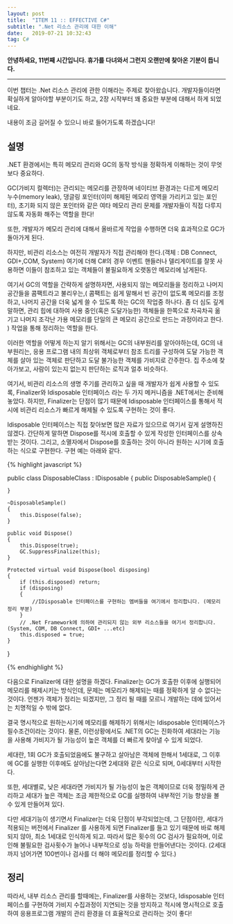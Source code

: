 ```yaml
---
layout: post
title:  "ITEM 11 :: EFFECTIVE C#"
subtitle: ".Net 리소스 관리에 대한 이해"
date:   2019-07-21 10:32:43
tag: C#
---
```


**안녕하세요, 11번째 시간입니다. 휴가를 다녀와서 그런지 오랜만에 찾아온 기분이 듭니다.**

___

이번 챕터는 .Net 리소스 관리에 관한 이해라는 주제로 찾아왔습니다. 개발자들이라면 확실하게 알아야할 부분이기도 하고,
2장 시작부터 꽤 중요한 부분에 대해서 하게 되었네요.

내용이 조금 길어질 수 있으니 바로 들어가도록 하겠습니다! 


## 설명

.NET 환경에서는 특히 메모리 관리와 GC의 동작 방식을 정확하게 이해하는 것이 무엇보다 중요하다.

GC(가비지 컬렉터)는 관리되는 메모리를 관장하며 네이티브 환경과는 다르게 메모리 누수(memory leak), 댕글링 포인터(이미 해제된 메모리 영역을 가리키고 있는 포인터), 초기화 되지 않은 포인터와 같은 여타 메모리 관리 문제를 개발자들이 직접 다루지 않도록 자동화 해주는 역할을 한다!

또한, 개발자가 메모리 관리에 대해서 올바르게 작업을 수행하면 더욱 효과적으로 GC가 돌아가게 된다.

하지만, 비관리 리소스는 여전히 개발자가 직접 관리해야 한다.(객체 :  DB Connect, GDI+,COM, System)
여기에 더해 C#의 경우 이벤트 핸들러나 델리게이트를 잘못 사용하면 이들이 참조하고 있는 객체들이 불필요하게 오랫동안 메모리에 남게된다.

여기서 GC의 역할을 간략하게 설명하자면, 사용되지 않는 메모리들을 정리하고 나머지 공간들을 콤팩트라고 불리우는,( 콤팩트는 쉽게 말해서 빈 공간이 없도록 메모리를 조정하고, 나머지 공간을 더욱 넓게 쓸 수 있도록 하는 GC의 작업중 하나다. 좀 더 심도 깊게 말하면,  관리 힙에 대하여 사용 중인(혹은 도달가능한) 객체들을 한쪽으로 차곡차곡 옮기고 나머지 조각난 가용 메모리를 단일의 큰 메모리 공간으로 만드는 과정이라고 한다. ) 작업을 통해 정리하는 역할을 한다.

이러한 역할을 어떻게 하는지 알기 위해서는 GC의 내부원리를 알아야하는데, GC의 내부원리는, 응용 프로그램 내의 최상위 객체로부터 참조 트리를 구성하여 도달 가능한 객체를 살아 있는 객체로 판단하고 도달 불가능한 객체를 가비지로 간주한다. 집 주소에 찾아가보고, 사람이 있는지 없는지 판단하는 로직과 얼추 비슷하다.

여기서, 비관리 리소스의 생명 주기를 관리하고 싶을 때 개발자가 쉽게 사용할 수 있도록, Finalizer와 Idisposable 인터페이스 라는 두 가지 메커니즘을 .NET에서는 준비해놓았다. 하지만, Finalizer는 단점이 많기 때문에 Idisposable 인터페이스를 통해서 적시에 비관리 리소스가 빠르게 해제될 수 있도록 구현하는 것이 좋다.

Idisposable 인터페이스는 직접 찾아보면 많은 자료가 있으므로 여기서 깊게 설명하진 않겠다. 간단하게 말하면 Dispose를 적시에 호출할 수 있게 작성한 인터페이스를 상속받는 것이다. 그리고, 소멸자에서 Dispose를 호출하는 것이 아니라 원하는 시기에 호출하는 식으로 구현한다. 구현 예는 아래와 같다.

{% highlight javascript %}

public class DisposableClass : IDisposable
{
	public DisposableSample()
	{

	}

	~DisposableSample()
	{
		this.Dispose(false);
	}

	public void Dispose()
	{
		this.Dispose(true);
		GC.SuppressFinalize(this);
	}

	Protected virtual void Dispose(bool disposing)
	{
		if (this.disposed) return;
		if (disposing)
		{
			//IDisposable 인터페이스를 구현하는 멤버들을 여기에서 정리합니다. (메모리 정리 부분)
		}
		// .Net Framework에 의하여 관리되지 않는 외부 리소스들을 여기서 정리합니다. (System, COM, DB Connect, GDI+ ...etc)
		this.disposed = true;
	}
}

{% endhighlight %} 


다음으로 Finalizer에 대한 설명을 하겠다. 
Finalizer는 GC가 호출한 이후에 실행되어 메모리를 해제시키는 방식인데, 문제는 메모리가 해제되는 때를 정확하게 알 수 없다는 것이다. 언젠가 객체가 정리는 되겠지만, 그 정리 될 때를 모르니 개발하는 데에 있어서는 치명적일 수 밖에 없다.

결국 명시적으로 원하는시기에 메모리를 해제하기 위해서는 Idisposable 인터페이스가 필수조건이라는 것이다. 물론, 이런상황에서도 .NET의 GC는 진화하여 세대라는 기능을 사용해 가비지가 될 가능성이 높은 객체를 더 빠르게 찾아낼 수 있게 되었다.

세대란, 1회 GC가 호출되었음에도 불구하고 살아남은 객체에 한해서 1세대로, 그 이후에 GC를 실행한 이후에도 살아남는다면 2세대와 같은 식으로 되며, 0세대부터 시작한다.

또한, 세대별로, 낮은 세대라면 가비지가 될 가능성이 높은 객체이므로 더욱 정밀하게 관리하고 세대가 높은 객체는 조금 제한적으로 GC를 실행하여 내부적인 기능 향상을 볼 수 있게 만들어져 있다.

다만 세대기능이 생기면서 Finalizer는 더욱 단점이 부각되었는데, 그 단점이란, 세대가 적용되는 버전에서 Finalizer 를 사용하게 되면 Finalizer를 들고 있기 때문에 바로 해제되지 않아, 최소 1세대로 인식하게 되고. 따라서 많은 횟수의 GC 검사가 필요하며, 이로 인해 불필요한 검사횟수가 늘어나 내부적으로 성능 하락을 만들어낸다는 것이다. (2세대까지 넘어가면 100번이나 검사를 더 해야 메모리를 정리할 수 있다.)


## 정리

따라서, 내부 리소스 관리를 할때에는, Finalizer를 사용하는 것보다, Idisposable 인터페이스를 구현하여 가비지 수집과정이 지연되는 것을 방지하고 적시에 명시적으로 호출하여 응용프로그램 개발의 관리 환경을 더 효율적으로 관리하는 것이 좋다!










